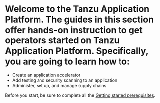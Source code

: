 # Welcome to the Tanzu Application Platform. The guides in this section offer hands-on instruction to get operators started on Tanzu Application Platform. Specifically, you are going to learn how to:

- Create an application accelerator
- Add testing and security scanning to an application
- Administer, set up, and manage supply chains

Before you start, be sure to complete all the [Getting started prerequisites](../getting-started.md).
